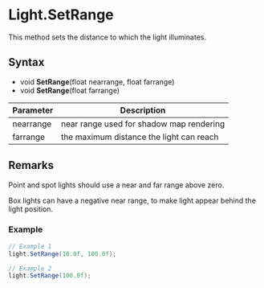 # Light.SetRange

This method sets the distance to which the light illuminates.

## Syntax

- void **SetRange**(float nearrange, float farrange)
- void **SetRange**(float farrange)

| Parameter | Description |
|---|---|
| nearrange | near range used for shadow map rendering |
| farrange | the maximum distance the light can reach |

## Remarks

Point and spot lights should use a near and far range above zero.

Box lights can have a negative near range, to make light appear behind the light position.


### Example

```csharp
// Example 1
light.SetRange(10.0f, 100.0f);

// Example 2
light.SetRange(100.0f);
```